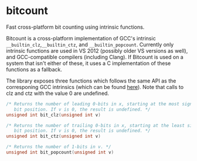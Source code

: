 bitcount
========

Fast cross-platform bit counting using intrinsic functions.

Bitcount is a cross-platform implementation of GCC's intrinsic `__builtin_clz`,`__builtin_ctz`, and `__builtin_popcount`. Currently only intrinsic functions are used in VS 2012 (possibly older VS versions as well), and GCC-compatible compilers (including Clang). If Bitcount is used on a system that isn't either of these, it uses a C implementation of these functions as a fallback.

The library exposes three functions which follows the same API as the corresponing GCC intrinsics (which can be found [here][1]). Note that calls to clz and ctz with the value 0 are undefined.
```c
/* Returns the number of leading 0-bits in x, starting at the most significant
   bit position. If v is 0, the result is undefined. */
unsigned int bit_clz(unsigned int v)

/* Returns the number of trailing 0-bits in x, starting at the least significant
   bit position. If v is 0, the result is undefined. */
unsigned int bit_ctz(unsigned int v)

/* Returns the number of 1-bits in v. */
unsigned int bit_popcount(unsigned int v)
```

[1]:http://gcc.gnu.org/onlinedocs/gcc-4.4.2/gcc/Other-Builtins.html
